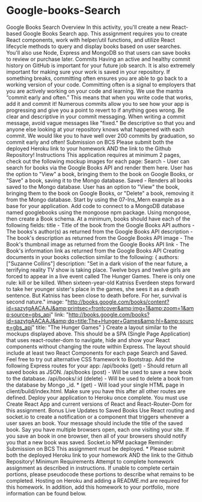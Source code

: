 # Google-books-Search
Google Books Search  Overview In this activity, you'll create a new React-based Google Books Search app. This assignment requires you to create React components, work with helper/util functions, and utilize React lifecycle methods to query and display books based on user searches. You'll also use Node, Express and MongoDB so that users can save books to review or purchase later.  Commits Having an active and healthy commit history on GitHub is important for your future job search. It is also extremely important for making sure your work is saved in your repository. If something breaks, committing often ensures you are able to go back to a working version of your code.   Committing often is a signal to employers that you are actively working on your code and learning.   We use the mantra “commit early and often.”  This means that when you write code that works, add it and commit it!   Numerous commits allow you to see how your app is progressing and give you a point to revert to if anything goes wrong.     Be clear and descriptive in your commit messaging.  When writing a commit message, avoid vague messages like "fixed." Be descriptive so that you and anyone else looking at your repository knows what happened with each commit.    We would like you to have well over 200 commits by graduation, so commit early and often!    Submission on BCS  Please submit both the deployed Heroku link to your homework AND the link to the Github Repository!   Instructions   This application requires at minimum 2 pages, check out the following mockup images for each page:   Search - User can search for books via the Google Books API and render them here. User has the option to "View" a book, bringing them to the book on Google Books, or "Save" a book, saving it to the Mongo database.   Saved - Renders all books saved to the Mongo database. User has an option to "View" the book, bringing them to the book on Google Books, or "Delete" a book, removing it from the Mongo database.       Start by using the 07-Ins_Mern example as a base for your application.   Add code to connect to a MongoDB database named googlebooks using the mongoose npm package.   Using mongoose, then create a Book schema.   At a minimum, books should have each of the following fields:     title - Title of the book from the Google Books API   authors - The books's author(s) as returned from the Google Books API   description - The book's description as returned from the Google Books API   image - The Book's thumbnail image as returned from the Google Books API   link - The Book's information link as returned from the Google Books API   Creating documents in your books collection similar to the following: {   authors: ["Suzanne Collins"]   description: "Set in a dark vision of the near future, a terrifying reality TV show is taking place. Twelve boys and twelve girls are forced to appear in a live event called The Hunger Games. There is only one rule: kill or be killed. When sixteen-year-old Katniss Everdeen steps forward to take her younger sister's place in the games, she sees it as a death sentence. But Katniss has been close to death before. For her, survival is second nature."   image: "http://books.google.com/books/content?id=sazytgAACAAJ&amp;printsec=frontcover&amp;img=1&amp;zoom=1&amp;source=gbs_api"   link: "http://books.google.com/books?id=sazytgAACAAJ&amp;dq=title:The+Hunger+Games&amp;hl=&amp;source=gbs_api"   title: "The Hunger Games" }    Create a layout similar to the mockups displayed above. This should be a SPA (Single Page Application) that uses react-router-dom to navigate, hide and show your React components without changing the route within Express.    The layout should include at least two React Components for each page Search and Saved.   Feel free to try out alternative CSS framework to Bootstrap.    Add the following Express routes for your app:    /api/books (get) - Should return all saved books as JSON.   /api/books (post) - Will be used to save a new book to the database.   /api/books/:id (delete) - Will be used to delete a book from the database by Mongo _id.   * (get) - Will load your single HTML page in client/build/index.html. Make sure you have this after all other routes are defined.   Deploy your application to Heroku once complete. You must use Create React App and current versions of React and React-Router-Dom for this assignment.     Bonus Live Updates to Saved Books   Use React routing and socket.io to create a notification or a component that triggers whenever a user saves an book. Your message should include the title of the saved book.   Say you have multiple browsers open, each one visiting your site. If you save an book in one browser, then all of your browsers should notify you that a new book was saved.   Socket.io NPM package      Reminder: Submission on BCS   This assignment must be deployed. * Please submit both the deployed Heroku link to your homework AND the link to the Github Repository!    Minimum Requirements Attempt to complete homework assignment as described in instructions. If unable to complete certain portions, please pseudocode these portions to describe what remains to be completed. Hosting on Heroku and adding a README.md are required for this homework. In addition, add this homework to your portfolio, more information can be found below.
